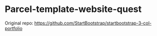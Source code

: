 # Parcel-template-website-quest
Original repo: https://github.com/StartBootstrap/startbootstrap-3-col-portfolio
